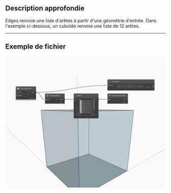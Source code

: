 ## Description approfondie
Edges renvoie une liste d'arêtes à partir d'une géométrie d'entrée. Dans l'exemple ci-dessous, un cuboïde renvoie une liste de 12 arêtes.
___
## Exemple de fichier

![Edges](./Autodesk.DesignScript.Geometry.Topology.Edges_img.jpg)

